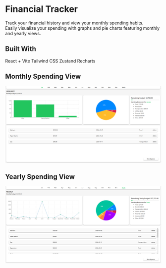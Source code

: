 # Financial Tracker
Track your financial history and view your monthly spending habits.\
Easily visualize your spending with graphs and pie charts featuring monthly and yearly views.

## Built With
React + Vite
Tailwind CSS
Zustand
Recharts

## Monthly Spending View
![Screencap 1](https://github.com/vChrisL/Finance-Tracker/blob/master/src/screenshots/sc1.PNG?raw=true)

## Yearly Spending View
![Screencap 2](https://github.com/vChrisL/Finance-Tracker/blob/master/src/screenshots/sc2.PNG?raw=true)